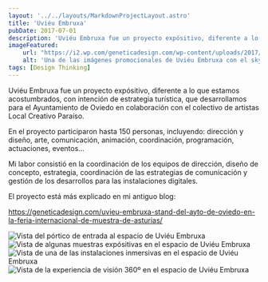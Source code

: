 ```yaml
---
layout: '../../layouts/MarkdownProjectLayout.astro'
title: 'Uviéu Embruxa'
pubDate: 2017-07-01
description: 'Uviéu Embruxa fue un proyecto expósitivo, diferente a lo que estamos acostumbrados, con intención de estrategia turística, que desarrollamos para el Ayuntamiento de Oviedo.'
imageFeatured:
    url: "https://i2.wp.com/geneticadesign.com/wp-content/uploads/2017/07/pantallaUEfoto.jpg"
    alt: 'Una de las imágenes promocionales de Uviéu Embruxa con el skyline de Oviedo donde se detalla la catedrla y el gasómetro.'
tags: [Design Thinking]
---
```

Uviéu Embruxa fue un proyecto expósitivo, diferente a lo que estamos acostumbrados, con intención de estrategia turística, que desarrollamos para el Ayuntamiento de Oviedo en colaboración con el colectivo de artistas Local Creativo Paraíso.

En el proyecto participaron hasta 150 personas, incluyendo: dirección y diseño, arte, comunicación, animación, coordinación, programación, actuaciones, eventos...

Mi labor consistió en la coordinación de los equipos de dirección, diseño de concepto, estrategia, coordinación de las estrategias de comunicación y gestión de los desarrollos para las instalaciones digitales.

El proyecto está más explicado en mi antiguo blog: 

https://geneticadesign.com/uvieu-embruxa-stand-del-ayto-de-oviedo-en-la-feria-internacional-de-muestra-de-asturias/


<img src="https://i0.wp.com/geneticadesign.com/wp-content/uploads/2017/07/Expo002.jpg" alt="Vista del pórtico de entrada al espacio de Uviéu Embruxa" class="imgmd">

<img src="https://i1.wp.com/geneticadesign.com/wp-content/uploads/2017/07/Expo001.jpg" alt="Vista de algunas muestras expósitivas en el espacio de Uviéu Embruxa" class="imgmd">

<img src="https://i1.wp.com/geneticadesign.com/wp-content/uploads/2017/07/Bici001.jpg" alt="Vista de una de las instalaciones inmersivas en el espacio de Uviéu Embruxa" class="imgmd">

<img src="https://i0.wp.com/geneticadesign.com/wp-content/uploads/2017/07/360.jpg" alt="Vista de la experiencia de visión 360º en el espacio de Uviéu Embruxa" class="imgmd">
